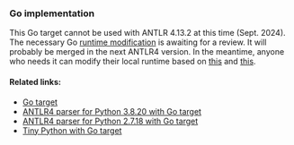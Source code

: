 ### Go implementation

This Go target cannot be used with ANTLR 4.13.2 at this time (Sept. 2024). 
The necessary Go [runtime modification](https://github.com/antlr/antlr4/pull/4626) is awaiting for a review.
It will probably be merged in the next ANTLR4 version.
In the meantime, anyone who needs it can modify their local runtime based on [this](https://github.com/antlr/antlr4/pull/4626/commits/735cfcb21a25b7eacd0b06cd3307f4281c76edf3) and [this](https://github.com/antlr/antlr4/pull/4626/commits/5b9c537649f80d149d3613fb29eb69f3923fd64f).

#### Related links:
 - [Go target](https://github.com/antlr/antlr4/blob/dev/doc/go-target.md)
 - [ANTLR4 parser for Python 3.8.20 with Go target](https://github.com/RobEin/ANTLR4-parser-for-Python-3.8/tree/main/port_Go)
 - [ANTLR4 parser for Python 2.7.18 with Go target](https://github.com/RobEin/ANTLR4-parser-for-Python-2.7.18/tree/main/port_Go)
 - [Tiny Python with Go target](https://github.com/RobEin/tiny-python/tree/master/port_Go)
 
